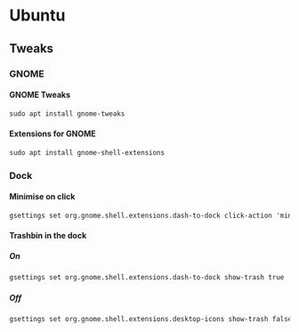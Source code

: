 # Ubuntu 
## Tweaks
### GNOME
#### GNOME Tweaks
```markdown
sudo apt install gnome-tweaks
```
#### Extensions for GNOME
```markdown
sudo apt install gnome-shell-extensions
```
### Dock
#### Minimise on click
```markdown
gsettings set org.gnome.shell.extensions.dash-to-dock click-action 'minimize'
```
#### Trashbin in the dock
##### On 
```markdown
gsettings set org.gnome.shell.extensions.dash-to-dock show-trash true
```
##### Off
```markdown
gsettings set org.gnome.shell.extensions.desktop-icons show-trash false
```